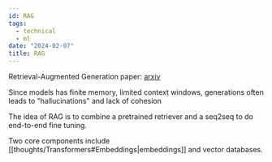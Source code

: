 ```yaml
---
id: RAG
tags:
  - technical
  - ml
date: "2024-02-07"
title: RAG
---
```


Retrieval-Augmented Generation paper: [arxiv](https://arxiv.org/abs/2005.11401)

Since models has finite memory, limited context windows, generations often leads to "hallucinations" and lack of cohesion

The idea of RAG is to combine a pretrained retriever and a seq2seq to do end-to-end fine tuning.

Two core components include [[thoughts/Transformers#Embeddings|embeddings]] and vector databases.


